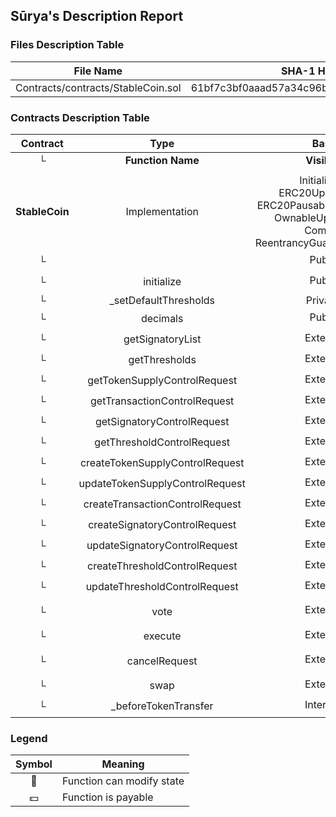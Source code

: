 ## Sūrya's Description Report

### Files Description Table


|  File Name  |  SHA-1 Hash  |
|-------------|--------------|
| Contracts/contracts/StableCoin.sol | 61bf7c3bf0aaad57a34c96b5545cb808486d84cf |


### Contracts Description Table


|  Contract  |         Type        |       Bases      |                  |                 |
|:----------:|:-------------------:|:----------------:|:----------------:|:---------------:|
|     └      |  **Function Name**  |  **Visibility**  |  **Mutability**  |  **Modifiers**  |
||||||
| **StableCoin** | Implementation | Initializable, ERC20Upgradeable, ERC20PausableUpgradeable, OwnableUpgradeable, Common, ReentrancyGuardUpgradeable |||
| └ | <Constructor> | Public ❗️ | 🛑  |NO❗️ |
| └ | initialize | Public ❗️ | 🛑  | initializer |
| └ | _setDefaultThresholds | Private 🔐 | 🛑  | |
| └ | decimals | Public ❗️ |   |NO❗️ |
| └ | getSignatoryList | External ❗️ |   |NO❗️ |
| └ | getThresholds | External ❗️ |   |NO❗️ |
| └ | getTokenSupplyControlRequest | External ❗️ |   |NO❗️ |
| └ | getTransactionControlRequest | External ❗️ |   |NO❗️ |
| └ | getSignatoryControlRequest | External ❗️ |   |NO❗️ |
| └ | getThresholdControlRequest | External ❗️ |   |NO❗️ |
| └ | createTokenSupplyControlRequest | External ❗️ | 🛑  | onlySignatory |
| └ | updateTokenSupplyControlRequest | External ❗️ | 🛑  | onlySignatory |
| └ | createTransactionControlRequest | External ❗️ | 🛑  | onlySignatory |
| └ | createSignatoryControlRequest | External ❗️ | 🛑  | onlySignatory |
| └ | updateSignatoryControlRequest | External ❗️ | 🛑  | onlySignatory |
| └ | createThresholdControlRequest | External ❗️ | 🛑  | onlySignatory |
| └ | updateThresholdControlRequest | External ❗️ | 🛑  | onlySignatory |
| └ | vote | External ❗️ | 🛑  | onlySignatory nonReentrant |
| └ | execute | External ❗️ | 🛑  |NO❗️ |
| └ | cancelRequest | External ❗️ | 🛑  | onlySignatory nonReentrant |
| └ | swap | External ❗️ | 🛑  | nonReentrant |
| └ | _beforeTokenTransfer | Internal 🔒 | 🛑  | whenNotPaused |


### Legend

|  Symbol  |  Meaning  |
|:--------:|-----------|
|    🛑    | Function can modify state |
|    💵    | Function is payable |
